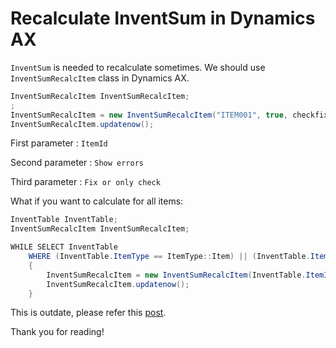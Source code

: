 # Recalculate InventSum in Dynamics AX

 

`InventSum` is needed to recalculate sometimes. We should use `InventSumRecalcItem` class in Dynamics AX.

```cs
InventSumRecalcItem InventSumRecalcItem;
;
InventSumRecalcItem = new InventSumRecalcItem("ITEM001", true, checkfix::fix);
InventSumRecalcItem.updatenow();
```

First parameter : `ItemId`

Second parameter : `Show errors`

Third parameter : `Fix or only check`

What if you want to calculate for all items:

```cs
InventTable InventTable;
InventSumRecalcItem InventSumRecalcItem;

WHILE SELECT InventTable
	WHERE (InventTable.ItemType == ItemType::Item) || (InventTable.ItemType == ItemType::BOM)
	{
		InventSumRecalcItem = new InventSumRecalcItem(InventTable.ItemId, true, checkfix::fix);
		InventSumRecalcItem.updatenow();
	}
```

This is outdate, please refer this [post](/2022-11-09-reservation-and-on-hand-inventory-in-warehouse-management/).

Thank you for reading!

